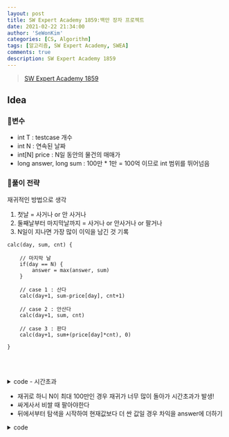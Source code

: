 ```yaml
---
layout: post
title: SW Expert Academy 1859:백만 장자 프로젝트
date: 2021-02-22 21:34:00
author: 'SeWonKim'
categories: [CS, Algorithm]
tags: [알고리즘, SW Expert Academy, SWEA]
comments: true
description: SW Expert Academy 1859
---
```


> [SW Expert Academy 1859](https://swexpertacademy.com/main/code/problem/problemDetail.do?contestProbId=AV5LrsUaDxcDFAXc&categoryId=AV5LrsUaDxcDFAXc&categoryType=CODE&problemTitle=&orderBy=RECOMMEND_COUNT&selectCodeLang=ALL&select-1=&pageSize=10&pageIndex=1&&&&&&&&&)

## Idea

### 🥚변수

- int T : testcase 개수
- int N : 연속된 날짜
- int[N] price : N일 동안의 물건의 매매가
- long answer, long sum : 100만 * 1만 = 100억 이므로 int 범위를 뛰어넘음

### 🍳풀이 전략

재귀적인 방법으로 생각

1. 첫날 = 사거나 or 안 사거나
2. 둘째날부터 마지막날까지 = 사거나 or 안사거나 or 팔거나
3. N일이 지나면 가장 많이 이익을 남긴 것 기록

```
calc(day, sum, cnt) {
    
    // 마지막 날
    if(day == N) {
        answer = max(answer, sum)
    }

    // case 1 : 산다
    calc(day+1, sum-price[day], cnt+1)

    // case 2 : 안산다
    calc(day+1, sum, cnt)

    // case 3 : 판다
    calc(day+1, sum+(price[day]*cnt), 0)

}
```

&nbsp;  
&nbsp;

<details>
<summary>code - 시간초과</summary>
<div markdown="1">

```java
import java.io.*;
import java.util.*;

class Solution
{
	static int N;
	static int[] price;
	static long answer;
	public static void main(String[] args) throws Exception {
		BufferedReader br = new BufferedReader(new InputStreamReader(System.in));
		int T = Integer.parseInt(br.readLine());
		
		for(int testcase = 1; testcase <= T; testcase++) {
			answer = Integer.MIN_VALUE;
			N = Integer.parseInt(br.readLine());
			price = new int[N];
			
			StringTokenizer st = new StringTokenizer(br.readLine(), &quot; &quot;);
			for (int i = 0; i < N; i++) {
				price[i] = Integer.parseInt(st.nextToken());
			}
			
			calc(1, 0-price[0], 1);	// 첫번째 날 사는 경우
			calc(1, 0, 0); 			// 첫번째 날 안사는 경우
			
			System.out.println(&quot;#&quot; + testcase + &quot; &quot; + answer);
		}
	}
	
	static public void calc(int day, long sum, int cnt) {
		
		if(day == N) {
			answer = Math.max(answer, sum);
			return;
		}
		
		calc(day+1, sum-price[day], cnt+1); // case 1 : 산다
		calc(day+1, sum, cnt); // case 2 : 안산다
		calc(day+1, sum+(price[day]*cnt), 0); // case 3 : 판다
	} 
}

```

</div>
</details>


- 재귀로 하니 N이 최대 100만인 경우 재귀가 너무 많이 돌아가 시간초과가 발생!
- 싸게사서 비쌀 때 팔아야한다
- 뒤에서부터 탐색을 시작하여 현재값보다 더 싼 값일 경우 차익을 answer에 더하기


<details>
<summary>code</summary>
<div markdown="1">

```java

import java.io.*;
import java.util.*;

class Solution
{
	public static void main(String[] args) throws Exception {
		BufferedReader br = new BufferedReader(new InputStreamReader(System.in));
		int T = Integer.parseInt(br.readLine());
		
		for(int testcase = 1; testcase <= T; testcase++) {
			long answer = 0;
			int N = Integer.parseInt(br.readLine());
			int[] price = new int[N];
			int pivot = N-1;	// 현재 가리키고 있는 값(맨 뒤부터 시작)
			
			StringTokenizer st = new StringTokenizer(br.readLine(), " ");
			for (int i = 0; i < N; i++) {
				price[i] = Integer.parseInt(st.nextToken());
			}
			
			for (int i = N-2; i >= 0; i--) {
				if(price[i] < price[pivot]) {
					answer += price[pivot] - price[i];
				}
				else {
					pivot = i;
				}
			}
			
			System.out.println("#" + testcase + " " + answer);
		}
	}
}

```

</div>
</details>

&nbsp;  
&nbsp;
